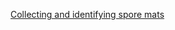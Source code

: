 [Collecting and identifying spore mats](https://github.com/camillethuyentruong/protocols/blob/main/sporemat.md)
